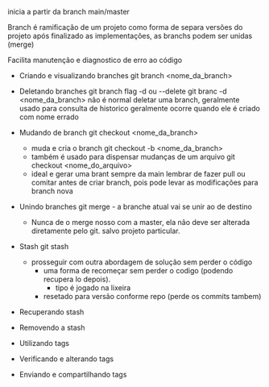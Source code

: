 inicia a partir da branch main/master

Branch é ramificação de um projeto
    como forma de separa versões do projeto
    após finalizado as implementações, as branchs podem ser unidas (merge)
    
Facilita manutenção e diagnostico de erro ao código

- Criando e visualizando branches
    git branch <nome_da_branch>

- Deletando branches
    git branch
        flag -d ou --delete
        git branc -d <nome_da_branch>
    não é normal deletar uma branch, geralmente usado para consulta de historico
    geralmente ocorre quando ele é criado com nome errado
    
- Mudando de branch
    git checkout <nome_da_branch>
    - muda e cria o branch
        git checkout -b <nome_da_branch>
    - também é usado para dispensar mudanças de um arquivo
        git checkout <nome_do_arquivo>
    - ideal e gerar uma brant sempre da main
        lembrar de fazer pull ou comitar antes de criar branch, pois pode levar as modificações para branch nova

- Unindo branches
    git merge <nome>
        - a branche atual vai se unir ao <nome> de destino
    * Nunca de o merge nosso com a master, ela não deve ser alterada diretamente pelo git.
        salvo projeto particular.

- Stash
    git stash
    - prosseguir com outra abordagem de solução sem perder o código
        - uma forma de recomeçar sem perder o codigo (podendo recupera lo depois).
            - tipo é jogado na lixeira
        - resetado para versão conforme repo (perde os commits tambem)


- Recuperando stash

- Removendo a stash

- Utilizando tags

- Verificando e alterando tags

- Enviando e compartilhando tags